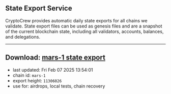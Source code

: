 ## State Export Service
CryptoCrew provides automatic daily state exports for all chains we validate. State export files can be used as genesis files and are a snapshot of the current blockchain state, including all validators, accounts, balances, and delegations.

---
**Download: [mars-1 state export](https://ccv-s3.nbg1.your-objectstorage.com/SERVICE/mars/mars-1_export_11306026.json)**
---

- last updated: Fri Feb 07 2025 13:54:01
- chain id: `mars-1`
- export height: `11306026`
- use for: airdrops, local tests, chain recovery
